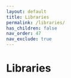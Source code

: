 ```yaml
---
layout: default
title: Libraries
permalink: /libraries/
has_children: false
nav_order: 47
nav_exclude: true
---
```


# Libraries
